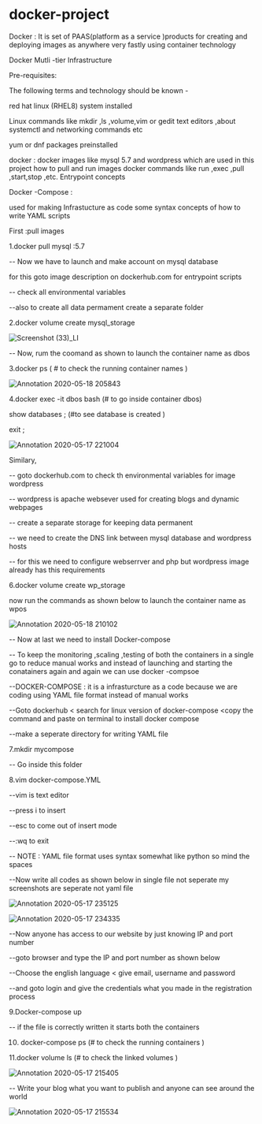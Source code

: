 # docker-project

Docker : It is set of PAAS(platform as a service )products for  creating and deploying images as anywhere very fastly using container technology 

Docker Mutli -tier Infrastructure 

Pre-requisites:

The following terms and technology should be known - 

red hat linux (RHEL8) system installed 

Linux commands like mkdir ,ls ,volume,vim or gedit text editors ,about systemctl and networking commands etc 

yum or dnf packages preinstalled


docker :
 docker images like mysql 5.7 and wordpress which are used in this project
 how to pull and run images 
 docker commands like run ,exec ,pull ,start,stop ,etc.
 Entrypoint concepts 
 
 
 Docker -Compose :
 
 used for making Infrastucture as code 
 some syntax concepts of how to write YAML scripts 
 
 First :pull images 
 
 1.docker pull mysql :5.7
 
 -- Now we have to launch and make account on mysql database
 
 for this goto image description on dockerhub.com for entrypoint scripts
 
 -- check all environmental variables
 
 --also to create all data permament create a separate folder 
 
 
 2.docker volume create mysql_storage 
 
 
 ![Screenshot (33)_LI](https://user-images.githubusercontent.com/54662528/82225264-9d0d3080-9942-11ea-88d2-7f2651893b8f.jpg)
 
 
-- Now, rum the coomand as shown to launch the container name as dbos


3.docker ps ( # to check the running container names )
 
 ![Annotation 2020-05-18 205843](https://user-images.githubusercontent.com/54662528/82232376-2ffe9880-994c-11ea-811d-b263d74c66fe.png)
 
 
 4.docker exec -it dbos bash (# to go inside container dbos)
 
show databases ; (#to see database is created )

exit ;



![Annotation 2020-05-17 221004](https://user-images.githubusercontent.com/54662528/82235993-157aee00-9951-11ea-9d6f-4afd319fe865.png)



Similary,

-- goto dockerhub.com to check th environmental variables for image wordpress 

-- wordpress is apache websever used for creating blogs and dynamic webpages 
 
 -- create a separate storage for keeping data permanent 
 
 --  we need to create  the DNS link between mysql database and wordpress hosts
 
-- for this we need to configure webserrver and php but wordpress image already has this requirements


  
  6.docker volume create wp_storage 
  
  now run the commands as shown below to launch the container name as wpos 
 


![Annotation 2020-05-18 210102](https://user-images.githubusercontent.com/54662528/82232251-ffb6fa00-994b-11ea-8ff1-c7501392774a.png)


 -- Now at last we need to install Docker-compose
 
-- To keep the monitoring ,scaling ,testing of both the containers in a single go to reduce manual works and instead of launching and starting the conatainers again and again  we can use  docker -compsoe

--DOCKER-COMPOSE : it is a infrasturcture as a code because we are coding using YAML file format instead of manual works

--Goto dockerhub < search for linux version of docker-compose <copy the command and paste on terminal to install docker compose 

--make a seperate directory for writing YAML file
  
  7.mkdir mycompose 
  
  -- Go inside this folder
  
  8.vim docker-compose.YML
  
  --vim is text editor
  
  --press i to insert 
  
  --esc to come out of insert mode 
  
  --:wq to exit 
  
  -- NOTE : YAML file format uses syntax somewhat like python so mind the spaces 
  
  --Now write all codes as shown below in single file not seperate my screenshots are seperate not yaml file 
   
  

![Annotation 2020-05-17 235125](https://user-images.githubusercontent.com/54662528/82236183-625ec480-9951-11ea-9cd3-1eadee057df5.png)



![Annotation 2020-05-17 234335](https://user-images.githubusercontent.com/54662528/82240821-b4571880-9958-11ea-8d48-7c4b458a1e5c.png)



--Now anyone has access to our website by just knowing IP and port number 

--goto browser and type the IP and port number as shown below 

--Choose the english language < give email, username and password 

--and goto login and give the credentials what you made in the registration process

9.Docker-compose up 

-- if the file is correctly written it starts both the containers


10. docker-compose ps (# to check the running containers )

11.docker volume ls (# to check the linked volumes )





![Annotation 2020-05-17 215405](https://user-images.githubusercontent.com/54662528/82236226-6e4a8680-9951-11ea-8b13-a87cd8fd103d.png)




-- Write your blog what you want to publish  and anyone can see around the world


![Annotation 2020-05-17 215534](https://user-images.githubusercontent.com/54662528/82236258-77d3ee80-9951-11ea-9f0a-898eac8fc9cd.png)









